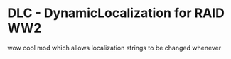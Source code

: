 # DLC - **D**ynamic**L**o**c**alization for RAID WW2

wow cool mod which allows localization strings to be changed whenever

